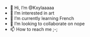 - 👋 Hi, I’m @Kxylaaaaa
- 👀 I’m interested in art
- 🌱 I’m currently learning French
- 💞️ I’m looking to collaborate on nope
- 📫 How to reach me ;-;

<!---
Kxylaaaaa/Kxylaaaaa is a ✨ special ✨ repository because its `README.md` (this file) appears on your GitHub profile.
You can click the Preview link to take a look at your changes.
--->

